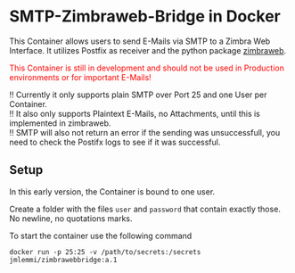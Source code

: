 # SMTP-Zimbraweb-Bridge in Docker

This Container allows users to send E-Mails via SMTP to a Zimbra Web Interface. It utilizes Postfix as receiver and the python package [zimbraweb](https://github.com/cirosec-studis/python-zimbra-web).

<span style="color: red;">This Container is still in development and should not be used in Production environments or for important E-Mails!</span>

‼ Currently it only supports plain SMTP over Port 25 and one User per Container.<br />
‼ It also only supports Plaintext E-Mails, no Attachments, until this is implemented in zimbraweb.<br />
‼ SMTP will also not return an error if the sending was unsuccessfull, you need to check the Postifx logs to see if it was successful.

## Setup

In this early version, the Container is bound to one user.

Create a folder with the files `user` and `password` that contain exactly those. No newline, no quotations marks.

To start the container use the following command

```
docker run -p 25:25 -v /path/to/secrets:/secrets jmlemmi/zimbrawebbridge:a.1
```